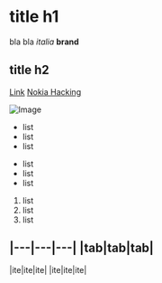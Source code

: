 # title h1
bla bla *italia* **brand**

## title h2

[Link](http://link.com)
[Nokia Hacking](https://oinkzwurgl.org/hacking/nokia/)

![Image](http://image.png)


* list
* list
* list

- list
- list
- list

1. list
2. list
3. list

|---|---|---|
|tab|tab|tab|
-------------
|ite|ite|ite|
|ite|ite|ite|

